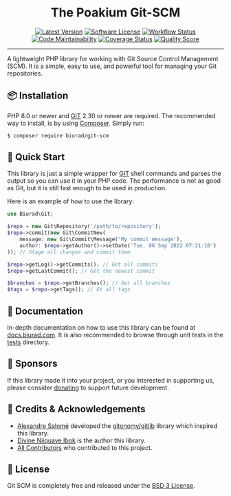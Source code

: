 <div align="center">

# The Poakium Git-SCM

[![Latest Version](https://img.shields.io/packagist/v/biurad/git-scm.svg?style=flat-square)](https://packagist.org/packages/biurad/git-scm)
[![Software License](https://img.shields.io/badge/License-BSD--3-brightgreen.svg?style=flat-square)](LICENSE)
[![Workflow Status](https://img.shields.io/github/workflow/status/biurad/php-git-scm/build?style=flat-square)](https://github.com/biurad/php-git-scm/actions)
[![Code Maintainability](https://img.shields.io/codeclimate/maintainability/biurad/php-git-scm?style=flat-square)](https://codeclimate.com/github/biurad/php-git-scm)
[![Coverage Status](https://img.shields.io/codecov/c/github/biurad/php-git-scm?style=flat-square)](https://codecov.io/gh/biurad/php-git-scm)
[![Quality Score](https://img.shields.io/scrutinizer/g/biurad/php-git-scm.svg?style=flat-square)](https://scrutinizer-ci.com/g/biurad/php-git-scm)

</div>

---

A lightweight PHP library for working with Git Source Control Management (SCM). It is a simple, easy to use, and powerful tool for managing your Git repositories.

## 📦 Installation

PHP 8.0 or newer and [GIT][2] 2.30 or newer are required. The recommended way to install, is by using [Composer][1]. Simply run:

```bash
$ composer require biurad/git-scm
```

## 📍 Quick Start

This library is just a simple wrapper for [GIT][2] shell commands and parses the output so you can use it in your PHP code.
The performance is not as good as Git, but it is still fast enough to be used in production.

Here is an example of how to use the library:

```php
use Biurad\Git;

$repo = new Git\Repository('/path/to/repository');
$repo->commit(new Git\CommitNew(
    message: new Git\Commit\Message('My commit message'),
    author: $repo->getAuthor()->setDate('Tue, 06 Sep 2022 07:21:10')
)); // Stage all changes and commit them

$repo->getLog()->getCommits(); // Get all commits
$repo->getLastCommit(); // Get the newest commit

$branches = $repo->getBranches(); // Get all branches
$tags = $repo->getTags(); // Gt all tags
```

## 📓 Documentation

In-depth documentation on how to use this library can be found at [docs.biurad.com][3]. It is also recommended to browse through unit tests in the [tests](./tests/) directory.

## 🙌 Sponsors

If this library made it into your project, or you interested in supporting us, please consider [donating][4] to support future development.

## 👥 Credits & Acknowledgements

- [Alexandre Salomé][5] developed the [gitonomy/gitlib][6] library which inspired this library.
- [Divine Niiquaye Ibok][7] is the author this library.
- [All Contributors][8] who contributed to this project.

## 📄 License

Git SCM is completely free and released under the [BSD 3 License](LICENSE).

[1]: https://getcomposer.org
[2]: https://git-scm.com
[3]: https://docs.biurad.com/poakium/git-scm
[4]: https://biurad.com/sponsor
[5]: https://github.com/alexandresalome
[6]: https://github.com/gitonomy/gitlib
[7]: https://github.com/divineniiquaye
[8]: https://github.com/biurad/php-git-scm/contributors
